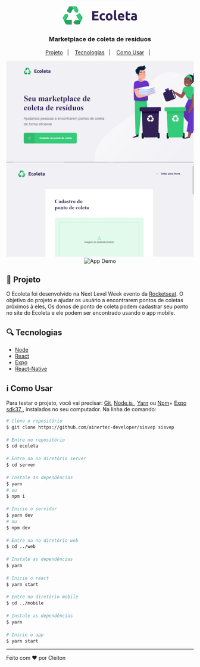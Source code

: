 <h1 align="center" >
    <img alt="ecoleta" title="ecoleta" src=".github/logo.svg" width="200px" />
</h1>

<h3 align="center">
  Marketplace de coleta de resíduos
</h3>

<p align="center">
  <a href="#dart-projeto">Projeto</a>&nbsp;&nbsp;&nbsp;|&nbsp;&nbsp;&nbsp;
  <a href="#mag-tecnologias">Tecnologias</a>&nbsp;&nbsp;&nbsp;|&nbsp;&nbsp;&nbsp;
    <a href="#information_source-como-usar">Como Usar</a>&nbsp;&nbsp;&nbsp;|&nbsp;&nbsp;&nbsp;
</p>


<p align="center">
  <img alt="App Demo" src=".github/home.png" >
  <img alt="App Demo" src=".github/create-point.png">
  <img alt="App Demo" src=".github/app.gif">
</p>    

## :dart: Projeto
  O Ecoleta foi desenvolvido na Next Level Week evento da [Rocketseat](https://rocketseat.com.br/).
  O objetivo do projeto e ajudar os usuário a encontrarem pontos de coletas próximos à eles, Os donos de ponto de coleta podem cadastrar seu ponto no site do Ecoleta  e ele podem ser encontrado usando o app mobile.


## :mag: Tecnologias
-  [Node](https://nodejs.org/en/)
-  [React](https://facebook.github.io/react/)
-  [Expo](https://expo.io/)
-  [React-Native](https://facebook.github.io/react-native/)


## :information_source: Como Usar
Para testar o projeto, você vai precisar: [Git](https://git-scm.com), [Node.js ](https://nodejs.org/en/), [Yarn](https://yarnpkg.com/) ou [Npm](https://www.npmjs.com/)+ [Expo sdk37 ](https://expo.io/),  instalados no seu computador. Na linha de comando:

```bash
# Clone o repositório
$ git clone https://github.com/ainertec-developer/sisvep sisvep

# Entre no repositório
$ cd ecoleta

# Entre na no diretório server
$ cd server

# Instale as dependências
$ yarn 
# ou
$ npm i

# Inicie o servidor
$ yarn dev
# ou
$ npm dev

# Entre na no diretório web
$ cd ../web

# Instale as dependências
$ yarn 

# Inicie o react
$ yarn start

# Entre no diretório mobile
$ cd ../mobile

# Instale as dependências
$ yarn 

# Inicie o app
$ yarn start

```

---
Feito com :heart: por Cleiton

